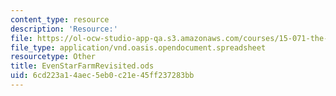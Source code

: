 ```yaml
---
content_type: resource
description: 'Resource:'
file: https://ol-ocw-studio-app-qa.s3.amazonaws.com/courses/15-071-the-analytics-edge-spring-2017/6cd223a14aec5eb0c21e45ff237283bb_EvenStarFarmRevisited.ods
file_type: application/vnd.oasis.opendocument.spreadsheet
resourcetype: Other
title: EvenStarFarmRevisited.ods
uid: 6cd223a1-4aec-5eb0-c21e-45ff237283bb
---
```

